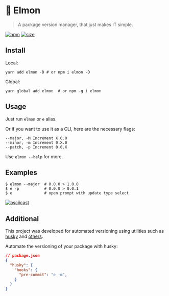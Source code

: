 # 🍋 Elmon
> A package version manager, that just makes IT simple.

[![npm](https://img.shields.io/npm/v/elmon?style=plastic)](https://www.npmjs.com/package/elmon)
[![size](https://img.shields.io/bundlephobia/minzip/elmon?style=plastic)](https://www.npmjs.com/package/elmon)

## Install

Local:

`yarn add elmon -D # or npm i elmon -D`

Global:

`yarn global add elmon  # or npm -g i elmon`

## Usage

Just run `elmon` or `e` alias.

Or if you want to use it as a CLI, here are the necessary flags:

```shell
--major, -M Increment X.0.0
--minor, -m Increment 0.X.0
--patch, -p Increment 0.0.X
```

Use `elmon --help` for more.

## Examples

```
$ elmon --major  # 0.0.0 > 1.0.0
$ e -p           # 0.0.0 > 0.0.1
$ e              # open prompt with update type select
```

[![asciicast](https://asciinema.org/a/323178.svg)](https://asciinema.org/a/323178)

## Additional

This project was developed for automated versioning using utilities
such as [husky](https://github.com/typicode/husky)
and [others](https://github.com/topics/git-hooks).

Automate the versioning of your package with husky:

```json
// package.json
{
  "husky": {
    "hooks": {
      "pre-commit": "e -m",
    }
  }
}
```

